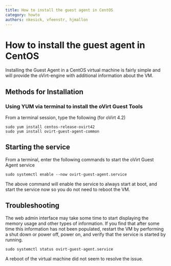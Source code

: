 ```yaml
---
title: How to install the guest agent in CentOS
category: howto
authors: nkesick, vfeenstr, hjmallon
---
```


# How to install the guest agent in CentOS

Installing the Guest Agent in a CentOS virtual machine is fairly simple and will provide the oVirt-engine with additional information about the VM.

## Methods for Installation

### Using YUM via terminal to install the oVirt Guest Tools

From a terminal session, type the following (for oVirt 4.2)

    sudo yum install centos-release-ovirt42
    sudo yum install ovirt-guest-agent-common

## Starting the service

From a terminal, enter the following commands to start the oVirt Guest Agent service

    sudo systemctl enable --now ovirt-guest-agent.service

The above command will enable the service to always start at boot, and start the service now so you do not need to reboot the VM.

## Troubleshooting

The web admin interface may take some time to start displaying the memory usage and other types of information. If you find that after some time this information has not been populated, restart the VM by performing a shut down or power off, power on, and verify that the service is started by running.

    sudo systemctl status ovirt-guest-agent.service

A reboot of the virtual machine did not seem to resolve the issue.
